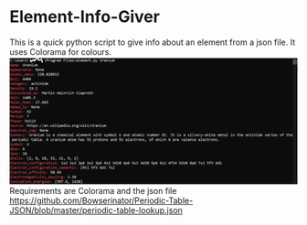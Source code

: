# Element-Info-Giver
This is a quick python script to give info about an element from a json file. It uses Colorama for colours.
<img src="githubElementPy.png" alt="Output of 'Element.py Uranium'">
Requirements are Colorama and the json file
https://github.com/Bowserinator/Periodic-Table-JSON/blob/master/periodic-table-lookup.json

